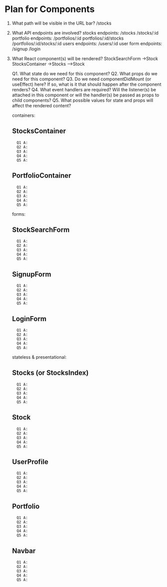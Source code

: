 # Plan for Components

   1. What path will be visible in the URL bar?
      /stocks

   2. What API endpoints are involved?
      stocks endpoints: /stocks /stocks/:id 
      portfolio endpoints: /portfolios/:id portfolios/:id/stocks 
                           /portfolios/:id/stocks/:id
      users endpoints: /users/:id 
      user form endpoints: /signup /login

   3. What React component(s) will be rendered?
         StockSearchForm
            ->Stock
         StocksContainer 
            ->Stocks
            -->Stock

         Q1. What state do we need for this component?
         Q2. What props do we need for this component?
         Q3. Do we need componentDidMount (or useEffect) here? If so, what is it that
         should happen after the component renders?
         Q4. What event handlers are required? Will the listener(s) be attached in this
         component or will the handler(s) be passed as props to child components?
         Q5. What possible values for state and props will affect the rendered content?

      containers: 
         ## StocksContainer
            Q1 A: 
            Q2 A: 
            Q3 A:
            Q4 A:
            Q5 A:

         ## PortfolioContainer
            Q1 A: 
            Q2 A: 
            Q3 A:
            Q4 A:
            Q5 A:
      forms: 
         ## StockSearchForm
            Q1 A: 
            Q2 A: 
            Q3 A:
            Q4 A:
            Q5 A:

         ## SignupForm
            Q1 A: 
            Q2 A: 
            Q3 A:
            Q4 A:
            Q5 A:

         ## LoginForm
            Q1 A: 
            Q2 A: 
            Q3 A:
            Q4 A:
            Q5 A:

      stateless & presentational: 
         ## Stocks (or StocksIndex)
            Q1 A: 
            Q2 A: 
            Q3 A:
            Q4 A:
            Q5 A:

         ## Stock
            Q1 A: 
            Q2 A: 
            Q3 A:
            Q4 A:
            Q5 A:

         ## UserProfile
            Q1 A: 
            Q2 A: 
            Q3 A:
            Q4 A:
            Q5 A:

         ## Portfolio
            Q1 A: 
            Q2 A: 
            Q3 A:
            Q4 A:
            Q5 A:

         ## Navbar 
            Q1 A: 
            Q2 A: 
            Q3 A:
            Q4 A:
            Q5 A:

   